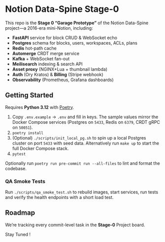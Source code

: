 # Notion Data-Spine Stage-0

This repo is the **Stage 0 “Garage Prototype”** of the Notion Data-Spine project—a 2016-era mini-Notion, including:

- **FastAPI** service for block CRUD & WebSocket echo  
- **Postgres** schema for blocks, users, workspaces, ACLs, plans  
- **Redis** hot-path cache  
- **Automerge** CRDT merge service  
- **Kafka** + WebSocket fan-out  
- **Meilisearch** indexing & search API  
- **Asset proxy** (NGINX+Lua + thumbnail lambda)  
- **Auth** (Ory Kratos) & **Billing** (Stripe webhook)  
- **Observability** (Prometheus, Grafana dashboards)

## Getting Started

Requires **Python&nbsp;3.12** with [Poetry](https://python-poetry.org/).

1. Copy `.env.example` → `.env` and fill in keys. The sample values
   mirror the Docker Compose services (Postgres on `5433`, Redis on
   `6379`, CRDT gRPC on `50051`).
2. `poetry install`
3. (Optional) `./scripts/init_local_pg.sh` to spin up a local Postgres
   cluster on port `5433` with seed data. Alternatively run `make up`
   to start the full Docker Compose stack.
4. `pytest`

Optionally run `poetry run pre-commit run --all-files` to lint and format
the codebase.

### QA Smoke Tests
Run `./scripts/qa_smoke_test.sh` to rebuild images, start services, run tests and verify the health endpoints with a short load test.


## Roadmap

We’re tracking every commit-level task in the **Stage-0** Project board.  




Stay Tuned !


